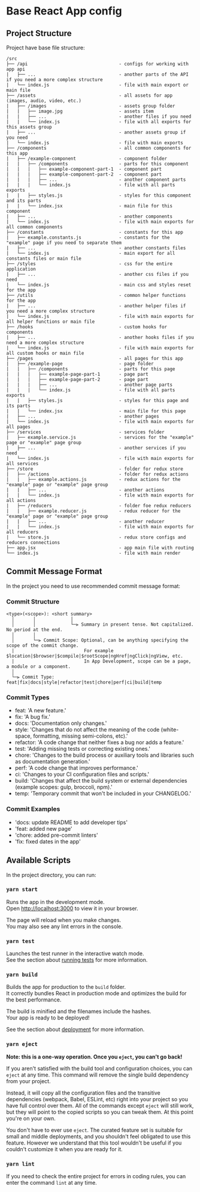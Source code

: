 # Base React App config

## Project Structure

Project have base file structure:

```
/src
├── /api                                  - configs for working with app api
|   ├── ...                               - another parts of the API if you need a more complex structure
|   └── index.js                          - file with main export or main file
├── /assets                               - all assets for app (images, audio, video, etc.)
|   ├── /images                           - assets group folder
|   |   ├── image.jpg                     - assets item
|   |   ├── ...                           - another files if you need
|   |   └── index.js                      - file with all exports for this assets group
|   ├── ...                               - another assets group if you need
|   └── index.js                          - file with main exports
├── /components                           - all common components for this app
|   ├── /example-component                - component folder
|   |   ├── /components                   - parts for this component
|   |   |   ├── example-component-part-1  - component part
|   |   |   ├── example-component-part-2  - component part
|   |   |   ├── ...                       - another component parts
|   |   |   └── index.js                  - file with all parts exports
|   |   ├── styles.js                     - styles for this component and its parts
|   |   └── index.jsx                     - main file for this component
|   ├── ...                               - another components
|   └── index.js                          - file with main exports for all common components
├── /constants                            - constants for this app
|   ├── example.constants.js              - constants for the "example" page if you need to separate them
|   ├── ...                               - another constants files
|   └── index.js                          - main export for all constants files or main file
├── /styles                               - css for the entire application
|   ├── ...                               - another css files if you need
|   └── index.js                          - main css and styles reset for the app
├── /utils                                - common helper functions for the app
|   ├── ...                               - another helper files if you need a more complex structure
|   └── index.js                          - file with main exports for all helper functions or main file
├── /hooks                                - custom hooks for components
|   ├── ...                               - another hooks files if you need a more complex structure
|   └── index.js                          - file with main exports for all custom hooks or main file
├── /pages                                - all pages for this app
|   ├── /example-page                     - page folder
|   |   ├── /components                   - parts for this page
|   |   |   ├── example-page-part-1       - page part
|   |   |   ├── example-page-part-2       - page part
|   |   |   ├── ...                       - another page parts
|   |   |   └── index.js                  - file with all parts exports
|   |   ├── styles.js                     - styles for this page and its parts
|   |   └── index.jsx                     - main file for this page
|   ├── ...                               - another pages
|   └── index.js                          - file with main exports for all pages
├── /services                             - services folder
|   ├── example.service.js                - services for the "example" page or "example" page group
|   ├── ...                               - another services if you need
|   └── index.js                          - file with main exports for all services
├── /store                                - folder for redux store
|   ├── /actions                          - folder for redux actions
|   |   ├── example.actions.js            - redux actions for the "example" page or "example" page group
|   |   ├── ...                           - another actions
|   |   └── index.js                      - file with main exports for all actions
|   ├── /reducers                         - folder foe redux reducers
|   |   ├── example.reducer.js            - redux reducer for the "example" page or "example" page group
|   |   ├── ...                           - another reducer
|   |   └── index.js                      - file with main exports for all reducers
|   └── store.js                          - redux store configs and reducers connections
├── app.jsx                               - app main file with routing
└── index.js                              - file with main render
```

## Commit Message Format

In the project you need to use recommended commit message format:

### Commit Structure

```
<type>(<scope>): <short summary>
  │       │             │
  │       │             └─⫸ Summary in present tense. Not capitalized. No period at the end.
  │       │
  │       └─⫸ Commit Scope: Optional, can be anything specifying the scope of the commit change.
  |                          For example $location|$browser|$compile|$rootScope|ngHref|ngClick|ngView, etc.
  |                          In App Development, scope can be a page, a module or a component.
  │
  └─⫸ Commit Type: feat|fix|docs|style|refactor|test|chore|perf|ci|build|temp
```

### Commit Types

- feat: 'A new feature.'
- fix: 'A bug fix.'
- docs: 'Documentation only changes.'
- style: 'Changes that do not affect the meaning of the code (white-space, formatting, missing semi-colons, etc).'
- refactor: 'A code change that neither fixes a bug nor adds a feature.'
- test: 'Adding missing tests or correcting existing ones.'
- chore: 'Changes to the build process or auxiliary tools and libraries such as documentation generation.'
- perf: 'A code change that improves performance.'
- ci: 'Changes to your CI configuration files and scripts.'
- build: 'Changes that affect the build system or external dependencies (example scopes: gulp, broccoli, npm).'
- temp: 'Temporary commit that won\'t be included in your CHANGELOG.'

### Commit Examples

- 'docs: update README to add developer tips'
- 'feat: added new page'
- 'chore: added pre-commit linters'
- 'fix: fixed dates in the app'

## Available Scripts

In the project directory, you can run:

### `yarn start`

Runs the app in the development mode.\
Open [http://localhost:3000](http://localhost:3000) to view it in your browser.

The page will reload when you make changes.\
You may also see any lint errors in the console.

### `yarn test`

Launches the test runner in the interactive watch mode.\
See the section about [running tests](https://facebook.github.io/create-react-app/docs/running-tests) for more information.

### `yarn build`

Builds the app for production to the `build` folder.\
It correctly bundles React in production mode and optimizes the build for the best performance.

The build is minified and the filenames include the hashes.\
Your app is ready to be deployed!

See the section about [deployment](https://facebook.github.io/create-react-app/docs/deployment) for more information.

### `yarn eject`

**Note: this is a one-way operation. Once you `eject`, you can't go back!**

If you aren't satisfied with the build tool and configuration choices, you can `eject` at any time. This command will remove the single build dependency from your project.

Instead, it will copy all the configuration files and the transitive dependencies (webpack, Babel, ESLint, etc) right into your project so you have full control over them. All of the commands except `eject` will still work, but they will point to the copied scripts so you can tweak them. At this point you're on your own.

You don't have to ever use `eject`. The curated feature set is suitable for small and middle deployments, and you shouldn't feel obligated to use this feature. However we understand that this tool wouldn't be useful if you couldn't customize it when you are ready for it.

### `yarn lint`

If you need to check the entire project for errors in coding rules, you can enter the command `lint` at any time.
